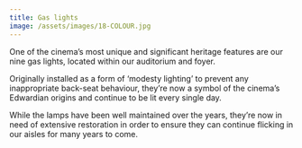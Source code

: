 ```yaml
---
title: Gas lights
image: /assets/images/18-COLOUR.jpg
---
```

One of the cinema’s most unique and significant heritage features are our nine gas lights, located within our auditorium and foyer.

Originally installed as a form of ‘modesty lighting’ to prevent any inappropriate back-seat behaviour, they’re now a symbol of the cinema’s Edwardian origins and continue to be lit every single day.

While the lamps have been well maintained over the years, they’re now in need of extensive restoration in order to ensure they can continue flicking in our aisles for many years to come.